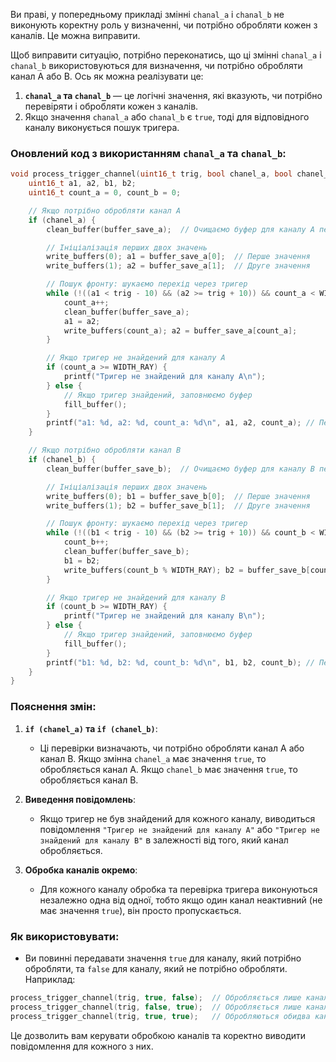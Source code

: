 Ви праві, у попередньому прикладі змінні `chanal_a` і `chanal_b` не виконують коректну роль у визначенні, чи потрібно обробляти кожен з каналів. Це можна виправити.

Щоб виправити ситуацію, потрібно переконатись, що ці змінні `chanal_a` і `chanal_b` використовуються для визначення, чи потрібно обробляти канал A або B. Ось як можна реалізувати це:

1. **`chanal_a` та `chanal_b`** — це логічні значення, які вказують, чи потрібно перевіряти і обробляти кожен з каналів.
2. Якщо значення `chanal_a` або `chanal_b` є `true`, тоді для відповідного каналу виконується пошук тригера.

### Оновлений код з використанням `chanal_a` та `chanal_b`:

```c
void process_trigger_channel(uint16_t trig, bool chanel_a, bool chanel_b) {
    uint16_t a1, a2, b1, b2;
    uint16_t count_a = 0, count_b = 0;

    // Якщо потрібно обробляти канал A
    if (chanel_a) {
        clean_buffer(buffer_save_a);  // Очищаємо буфер для каналу A перед початком роботи

        // Ініціалізація перших двох значень
        write_buffers(0); a1 = buffer_save_a[0];  // Перше значення
        write_buffers(1); a2 = buffer_save_a[1];  // Друге значення

        // Пошук фронту: шукаємо перехід через тригер
        while (!((a1 < trig - 10) && (a2 >= trig + 10)) && count_a < WIDTH_RAY) {
            count_a++;
            clean_buffer(buffer_save_a);
            a1 = a2;
            write_buffers(count_a); a2 = buffer_save_a[count_a];
        }

        // Якщо тригер не знайдений для каналу A
        if (count_a >= WIDTH_RAY) {
            printf("Тригер не знайдений для каналу A\n");
        } else {
            // Якщо тригер знайдений, заповнюємо буфер
            fill_buffer();
        }
        printf("a1: %d, a2: %d, count_a: %d\n", a1, a2, count_a); // Перевірка значень
    }

    // Якщо потрібно обробляти канал B
    if (chanel_b) {
        clean_buffer(buffer_save_b);  // Очищаємо буфер для каналу B перед початком роботи

        // Ініціалізація перших двох значень
        write_buffers(0); b1 = buffer_save_b[0];  // Перше значення
        write_buffers(1); b2 = buffer_save_b[1];  // Друге значення

        // Пошук фронту: шукаємо перехід через тригер
        while (!((b1 < trig - 10) && (b2 >= trig + 10)) && count_b < WIDTH_RAY) {
            count_b++;
            clean_buffer(buffer_save_b);
            b1 = b2;
            write_buffers(count_b % WIDTH_RAY); b2 = buffer_save_b[count_b % WIDTH_RAY];
        }

        // Якщо тригер не знайдений для каналу B
        if (count_b >= WIDTH_RAY) {
            printf("Тригер не знайдений для каналу B\n");
        } else {
            // Якщо тригер знайдений, заповнюємо буфер
            fill_buffer();
        }
        printf("b1: %d, b2: %d, count_b: %d\n", b1, b2, count_b); // Перевірка значень
    }
}
```

### Пояснення змін:
1. **`if (chanel_a)` та `if (chanel_b)`**:
   - Ці перевірки визначають, чи потрібно обробляти канал A або канал B. Якщо змінна `chanel_a` має значення `true`, то обробляється канал A. Якщо `chanel_b` має значення `true`, то обробляється канал B.
   
2. **Виведення повідомлень**:
   - Якщо тригер не був знайдений для кожного каналу, виводиться повідомлення `"Тригер не знайдений для каналу A"` або `"Тригер не знайдений для каналу B"` в залежності від того, який канал обробляється.

3. **Обробка каналів окремо**:
   - Для кожного каналу обробка та перевірка тригера виконуються незалежно одна від одної, тобто якщо один канал неактивний (не має значення `true`), він просто пропускається.

### Як використовувати:
- Ви повинні передавати значення `true` для каналу, який потрібно обробляти, та `false` для каналу, який не потрібно обробляти. Наприклад:

```c
process_trigger_channel(trig, true, false);  // Обробляється лише канал A
process_trigger_channel(trig, false, true);  // Обробляється лише канал B
process_trigger_channel(trig, true, true);   // Обробляються обидва канали A та B
```

Це дозволить вам керувати обробкою каналів та коректно виводити повідомлення для кожного з них.



